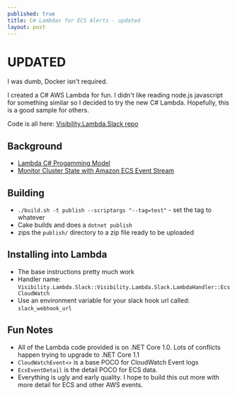 ```yaml
---
published: true
title: C# Lambdas for ECS Alerts - updated
layout: post
---
```

# UPDATED # 

I was dumb, Docker isn't required.

I created a C# AWS Lambda for fun.  I didn't like reading node.js javascript for something similar so I decided to try the new C# Lambda.  Hopefully, this is a good sample for others.

Code is all here: [Visibility.Lambda.Slack repo](https://github.com/Visibilityltd/Visibility.Lambda.Slack)

## Background ##

* [Lambda C# Progamming Model](http://docs.aws.amazon.com/lambda/latest/dg/dotnet-programming-model.html)
* [Monitor Cluster State with Amazon ECS Event Stream](https://aws.amazon.com/blogs/compute/monitor-cluster-state-with-amazon-ecs-event-stream/)

## Building ##

* `./build.sh -t publish --scriptargs "--tag=test"` - set the tag to whatever
* Cake builds and does a `dotnet publish`
* zips the `publish/` directory to a zip file ready to be uploaded

## Installing into Lambda ##

* The base instructions pretty much work
* Handler name: `Visibility.Lambda.Slack::Visibility.Lambda.Slack.LambdaHandler::EcsCloudWatch`
* Use an environment variable for your slack hook url called: `slack_webhook_url`

## Fun Notes ##

* All of the Lambda code provided is on .NET Core 1.0.  Lots of conflicts happen trying to upgrade to .NET Core 1.1
* `CloudWatchEvent<>` is a base POCO for CloudWatch Event logs
* `EcsEventDetail` is the detail POCO for ECS data.
* Everything is ugly and early quality.  I hope to build this out more with more detail for ECS and other AWS events.